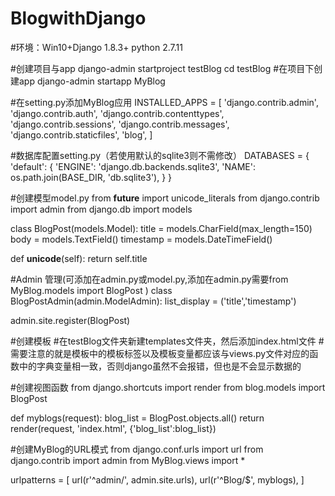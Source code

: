 # BlogwithDjango

#环境：Win10+Django 1.8.3+ python 2.7.11

#创建项目与app
django-admin startproject testBlog
cd testBlog #在项目下创建app
django-admin startapp MyBlog

#在setting.py添加MyBlog应用
INSTALLED_APPS = [
    'django.contrib.admin',
    'django.contrib.auth',
    'django.contrib.contenttypes',
    'django.contrib.sessions',
    'django.contrib.messages',
    'django.contrib.staticfiles',
    'blog',
]

#数据库配置setting.py（若使用默认的sqlite3则不需修改）
DATABASES = {
    'default': {
        'ENGINE': 'django.db.backends.sqlite3',
        'NAME': os.path.join(BASE_DIR, 'db.sqlite3'),
    }
}

#创建模型model.py
from __future__ import unicode_literals
from django.contrib import admin
from django.db import models
 
class BlogPost(models.Model):
 title = models.CharField(max_length=150)
 body = models.TextField()
 timestamp = models.DateTimeField()
 
 def __unicode__(self):
  return self.title

#Admin 管理(可添加在admin.py或model.py,添加在admin.py需要from MyBlog.models import BlogPost )
class BlogPostAdmin(admin.ModelAdmin):
 list_display = ('title','timestamp')
 
admin.site.register(BlogPost)

#创建模板
#在testBlog文件夹新建templates文件夹，然后添加index.html文件
#需要注意的就是模板中的模板标签以及模板变量都应该与views.py文件对应的函数中的字典变量相一致，否则django虽然不会报错，但也是不会显示数据的

#创建视图函数
from django.shortcuts import render
from blog.models import BlogPost


def myblogs(request):
    blog_list = BlogPost.objects.all()
    return render(request, 'index.html', {'blog_list':blog_list})

#创建MyBlog的URL模式
from django.conf.urls import url
from django.contrib import admin
from MyBlog.views import *

urlpatterns = [
    url(r'^admin/', admin.site.urls),
    url(r'^Blog/$', myblogs),
]



